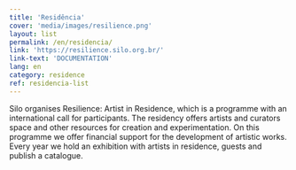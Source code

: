 ```yaml
---
title: 'Residência'
cover: 'media/images/resilience.png'
layout: list
permalink: /en/residencia/
link: 'https://resilience.silo.org.br/'
link-text: 'DOCUMENTATION'
lang: en
category: residence
ref: residencia-list
---
```

Silo organises Resilience: Artist in Residence, which is a programme with an international call for participants. The residency offers artists and curators space and other resources for creation and experimentation. On this programme we offer financial support  for the development of artistic works. Every year we hold an exhibition with artists in residence, guests and publish a catalogue.
